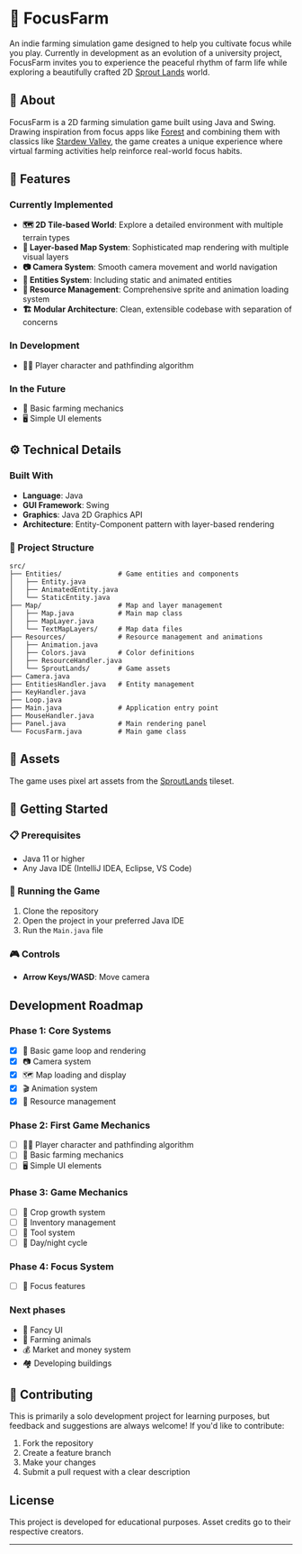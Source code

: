 # 🌱 FocusFarm

An indie farming simulation game designed to help you cultivate focus while you play. Currently in development as an evolution of a university project, FocusFarm invites you to experience the peaceful rhythm of farm life while exploring a beautifully crafted 2D [Sprout Lands](https://cupnooble.itch.io/sprout-lands-asset-pack) world.

## 🚜 About

FocusFarm is a 2D farming simulation game built using Java and Swing. Drawing inspiration from focus apps like [Forest](https://www.forestapp.cc) and combining them with classics like [Stardew Valley](https://www.stardewvalley.net), the game creates a unique experience where virtual farming activities help reinforce real-world focus habits.

## 🌾 Features

### Currently Implemented

- **🗺️ 2D Tile-based World**: Explore a detailed environment with multiple terrain types
- **🌊 Layer-based Map System**: Sophisticated map rendering with multiple visual layers
- **📷 Camera System**: Smooth camera movement and world navigation
- **🐄 Entities System**: Including static and animated entities
- **🎒 Resource Management**: Comprehensive sprite and animation loading system
- **🏗️ Modular Architecture**: Clean, extensible codebase with separation of concerns

### In Development

- 🚶‍♂️ Player character and pathfinding algorithm

### In the Future

- 🌱 Basic farming mechanics
- 🖥️ Simple UI elements

## ⚙️ Technical Details

### Built With

- **Language**: Java
- **GUI Framework**: Swing
- **Graphics**: Java 2D Graphics API
- **Architecture**: Entity-Component pattern with layer-based rendering

### 📁 Project Structure

``` text
src/
├── Entities/              # Game entities and components
│   ├── Entity.java        
│   ├── AnimatedEntity.java
│   └── StaticEntity.java
├── Map/                   # Map and layer management
│   ├── Map.java           # Main map class
│   ├── MapLayer.java      
│   └── TextMapLayers/     # Map data files
├── Resources/             # Resource management and animations
│   ├── Animation.java     
│   ├── Colors.java        # Color definitions
│   ├── ResourceHandler.java
│   └── SproutLands/       # Game assets
├── Camera.java            
├── EntitiesHandler.java   # Entity management
├── KeyHandler.java        
├── Loop.java              
├── Main.java              # Application entry point
├── MouseHandler.java      
├── Panel.java             # Main rendering panel
└── FocusFarm.java         # Main game class
```

## 🎨 Assets

The game uses pixel art assets from the [SproutLands](https://cupnooble.itch.io/sprout-lands-asset-pack) tileset.

## 🌟 Getting Started

### 📋 Prerequisites

- Java 11 or higher
- Any Java IDE (IntelliJ IDEA, Eclipse, VS Code)

### 🚀 Running the Game

1. Clone the repository
2. Open the project in your preferred Java IDE
3. Run the `Main.java` file

### 🎮 Controls

- **Arrow Keys/WASD**: Move camera

## Development Roadmap

### Phase 1: Core Systems

- [x] 🔄 Basic game loop and rendering
- [x] 📷 Camera system
- [x] 🗺️ Map loading and display
- [x] 🎬 Animation system
- [x] 🎒 Resource management

### Phase 2: First Game Mechanics

- [ ] 🚶‍♂️ Player character and pathfinding algorithm
- [ ] 🌱 Basic farming mechanics
- [ ] 🖥️ Simple UI elements

### Phase 3: Game Mechanics

- [ ] 🌾 Crop growth system
- [ ] 🎒 Inventory management
- [ ] 🔨 Tool system
- [ ] 🌙 Day/night cycle

### Phase 4: Focus System

- [ ] 🎯 Focus features

### Next phases

- 💅 Fancy UI
- 🐄 Farming animals
- 💰 Market and money system
- 🏘️ Developing buildings

## 🤝 Contributing

This is primarily a solo development project for learning purposes, but feedback and suggestions are always welcome! If you'd like to contribute:

1. Fork the repository
2. Create a feature branch
3. Make your changes
4. Submit a pull request with a clear description

## License

This project is developed for educational purposes. Asset credits go to their respective creators.

---
